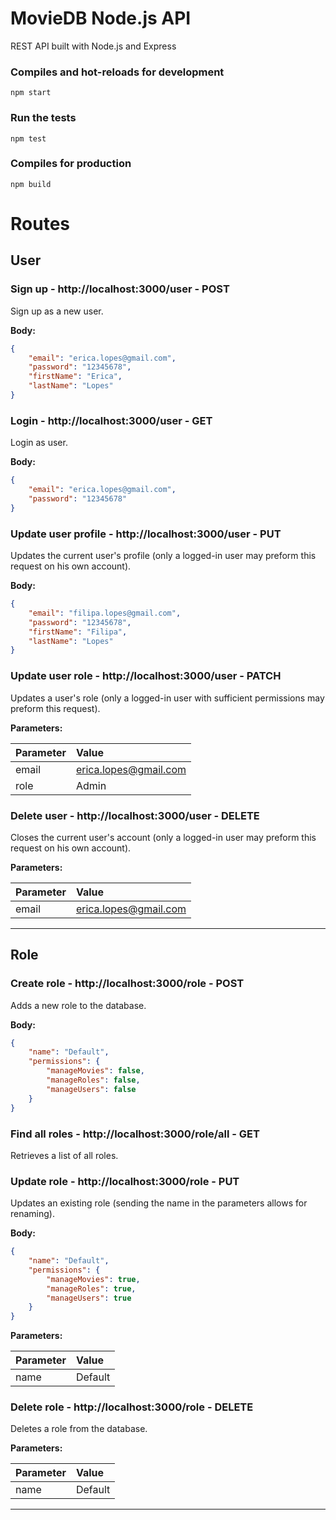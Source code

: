 # MovieDB Node.js API

REST API built with Node.js and Express

### Compiles and hot-reloads for development

```
npm start
```

### Run the tests

```
npm test
```

### Compiles for production

```
npm build
```

# Routes

## User

### Sign up - http://localhost:3000/user - POST

Sign up as a new user.

**Body:**

```json
{
    "email": "erica.lopes@gmail.com",
    "password": "12345678",
    "firstName": "Erica",
    "lastName": "Lopes"
}
```

### Login - http://localhost:3000/user - GET

Login as user.

**Body:**

```json
{
    "email": "erica.lopes@gmail.com",
    "password": "12345678"
}
```

### Update user profile - http://localhost:3000/user - PUT

Updates the current user's profile (only a logged-in user may preform this request on his own account).

**Body:**

```json
{
    "email": "filipa.lopes@gmail.com",
    "password": "12345678",
    "firstName": "Filipa",
    "lastName": "Lopes"
}
```

### Update user role - http://localhost:3000/user - PATCH

Updates a user's role (only a logged-in user with sufficient permissions may preform this request).

**Parameters:**

| Parameter | Value                 |
|:----------|:----------------------|
| email     | erica.lopes@gmail.com |
| role      | Admin                 |

### Delete user - http://localhost:3000/user - DELETE

Closes the current user's account (only a logged-in user may preform this request on his own account).

**Parameters:**

| Parameter | Value                 |
|:----------|:----------------------|
| email     | erica.lopes@gmail.com |

___

## Role

### Create role - http://localhost:3000/role - POST

Adds a new role to the database.

**Body:**

```json
{
    "name": "Default",
    "permissions": {
        "manageMovies": false,
        "manageRoles": false,
        "manageUsers": false
    }
}
```

### Find all roles - http://localhost:3000/role/all - GET

Retrieves a list of all roles.

### Update role - http://localhost:3000/role - PUT

Updates an existing role (sending the name in the parameters allows for renaming).

**Body:**

```json
{
    "name": "Default",
    "permissions": {
        "manageMovies": true,
        "manageRoles": true,
        "manageUsers": true
    }
}
```

**Parameters:**

| Parameter | Value   |
|:----------|:--------|
| name      | Default |

### Delete role - http://localhost:3000/role - DELETE

Deletes a role from the database.

**Parameters:**

| Parameter | Value   |
|:----------|:--------|
| name      | Default |

---
